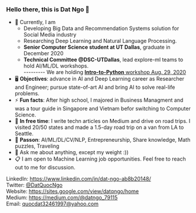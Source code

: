 ### Hello there, this is Dat Ngo 👋

- 🔭 Currently, I am
  * Developing Big Data and Recommendation Systems solution for Social Media industry
  * Researching Deep Learning and Natural Language Processing.
  * **Senior Computer Science student at UT Dallas**,  graduate in December 2020
  * **Technical Committee @DSC-UTDallas**, lead explore-ml teams to hold AI/ML/DL workshops. \
   --------- We are holding [**Intro-to-Python** workshop Aug. 29, 2020](https://dsc.community.dev/university-of-texas-at-dallas/)
- 🖥 **Objectives**: advance in AI and Deep Learning career as Researcher and Engineer; pursue state-of-art AI and bring AI to solve real-life problems.
- ⚡ **Fun facts**: After high school, I majored in Business Managment and was a tour guide in Singapore and Vietnam befor switching to Computer Science.
- 🌱 **In free time**: I write techn articles on Medium and drive on road trips. I visited 20/50 states and made a 1.5-day road trip on a van from LA to Seattle. 
- 🤔 **Passon**: AI/ML/DL/CV/NLP, Entrepreneurship, Share knowledge, Math puzzles, Traveling
- 💬 Ask me about anything, except my weight :))
- 📋 I am open to Machine Learning job opportunities. Feel free to reach out to me for discussion.

LinkedIn: https://www.linkedin.com/in/dat-ngo-ab8b20148/ \
Twitter: [@DatQuocNgo](https://twitter.com/DatQuocNgo) \
Website: https://sites.google.com/view/datqngo/home \
Medium: https://medium.com/@datngo_79115 \
Email: quocdat32461997@yahoo.com
